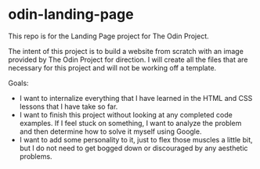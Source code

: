 # odin-landing-page
This repo is for the Landing Page project for The Odin Project.

The intent of this project is to build a website from scratch with an image provided by The Odin Project for direction.  I will create all the files that are necessary for this project and will not be working off a template.

Goals:
  - I want to internalize everything that I have learned in the HTML and CSS lessons that I have take so far.
  - I want to finish this project without looking at any completed code examples.  If I feel stuck on something, I want to analyze the problem and then determine how to solve it myself using Google.
  - I want to add some personality to it, just to flex those muscles a little bit, but I do not need to get bogged down or discouraged by any aesthetic problems.
